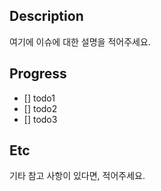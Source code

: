 ## Description

여기에 이슈에 대한 설명을 적어주세요.

## Progress

- [] todo1
- [] todo2
- [] todo3

## Etc

기타 참고 사항이 있다면, 적어주세요.